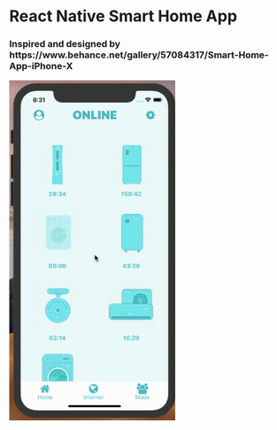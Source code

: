 <h1>
   React Native Smart Home App
</h1>

<h3> Inspired and designed by https://www.behance.net/gallery/57084317/Smart-Home-App-iPhone-X </h3>


<img src="https://github.com/pSkywalker/reactNativeSmartHomeUI/blob/master/smartHomeUI.gif" width="300"/>
